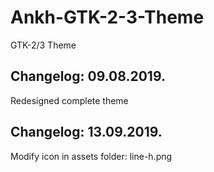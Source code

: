 # Ankh-GTK-2-3-Theme

GTK-2/3 Theme

Changelog: 09.08.2019.
----------------------

Redesigned complete theme

Changelog: 13.09.2019.
----------------------

Modify icon in assets folder: line-h.png
